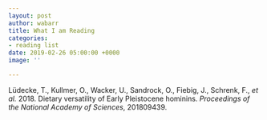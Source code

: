 ```yaml
---
layout: post
author: wabarr
title: What I am Reading
categories:
- reading list
date: 2019-02-26 05:00:00 +0000
image: ''

---
```

Lüdecke, T., Kullmer, O., Wacker, U., Sandrock, O., Fiebig, J., Schrenk, F., _et al._ 2018. Dietary versatility of Early Pleistocene hominins. _Proceedings of the National Academy of Sciences_, 201809439.